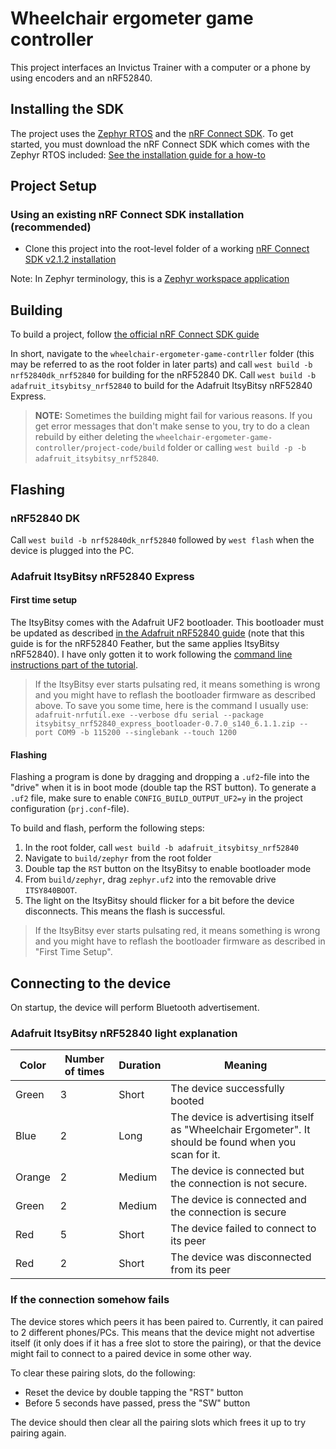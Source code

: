 # Wheelchair ergometer game controller

This project interfaces an Invictus Trainer with a computer or a phone by using encoders and an nRF52840.

## Installing the SDK
The project uses the [Zephyr RTOS](https://docs.zephyrproject.org/latest/) and the [nRF Connect SDK](https://developer.nordicsemi.com/nRF_Connect_SDK/doc/2.1.2/nrf/index.html). To get started, you must download the nRF Connect SDK which comes with the Zephyr RTOS included: [See the installation guide for a how-to](https://developer.nordicsemi.com/nRF_Connect_SDK/doc/2.1.2/nrf/gs_assistant.html)

## Project Setup
### Using an existing nRF Connect SDK installation (recommended)
- Clone this project into the root-level folder of a working [nRF Connect SDK v2.1.2 installation](https://developer.nordicsemi.com/nRF_Connect_SDK/doc/latest/nrf/gs_assistant.html)

Note: In Zephyr terminology, this is a [Zephyr workspace application](https://docs.zephyrproject.org/latest/develop/application/index.html#zephyr-repository-application)

<!--

### Creating a new west workspace (currently not working)
- Ensure all required software for building nRF Connect SDK v2.1.2 is installed. A list of required software and appropriate versions can be found [here](https://developer.nordicsemi.com/nRF_Connect_SDK/doc/2.1.2/nrf/gs_recommended_versions.html).
- Create project directory
- Inside project directory, run command ```west init -m https://github.com/Embla-Flatlandsmo/wheelchair-ergometer-game-controller.git```. This will set up the west configurations for the project directory.
- In the same directory, run ```west update```. This will download the project files, nRF Connect SDK v2.1.2, and their dependencies.
- Run ```west zephyr-export``` so we can successfully build applications.
- Navigate to folder containing firmware (`wheelchair-ergometer-game-controller`) and use west commands for building and flashing the firmware as described in the [developer guide](https://developer.nordicsemi.com/nRF_Connect_SDK/doc/2.1.2/zephyr/guides/west/build-flash-debug.html#west-build-flash-debug).

-->
## Building
To build a project, follow [the official nRF Connect SDK guide](https://developer.nordicsemi.com/nRF_Connect_SDK/doc/2.1.2/nrf/gs_programming.html)

In short, navigate to the `wheelchair-ergometer-game-contrller` folder (this may be referred to as the root folder in later parts) and call `west build -b nrf52840dk_nrf52840` for building for the nRF52840 DK. Call `west build -b adafruit_itsybitsy_nrf52840` to build for the Adafruit ItsyBitsy nRF52840 Express.

> **NOTE:** Sometimes the building might fail for various reasons. If you get error messages that don't make sense to you, try to do a clean rebuild by either deleting the `wheelchair-ergometer-game-controller/project-code/build` folder or calling `west build -p -b adafruit_itsybitsy_nrf52840`.


## Flashing
### nRF52840 DK
Call `west build -b nrf52840dk_nrf52840` followed by `west flash` when the device is plugged into the PC.

### Adafruit ItsyBitsy nRF52840 Express
#### First time setup
The ItsyBitsy comes with the Adafruit UF2 bootloader. This bootloader must be updated as described [in the Adafruit nRF52840 guide](https://learn.adafruit.com/introducing-the-adafruit-nrf52840-feather/update-bootloader) (note that this guide is for the nRF52840 Feather, but the same applies ItsyBitsy nRF52840). I have only gotten it to work following the [command line instructions part of the tutorial](https://learn.adafruit.com/introducing-the-adafruit-nrf52840-feather/update-bootloader-use-command-line).

> If the ItsyBitsy ever starts pulsating red, it means something is wrong and you might have to reflash the bootloader firmware as described above. To save you some time, here is the command I usually use: `adafruit-nrfutil.exe --verbose dfu serial --package itsybitsy_nrf52840_express_bootloader-0.7.0_s140_6.1.1.zip --port COM9 -b 115200 --singlebank --touch 1200`

#### Flashing
Flashing a program is done by dragging and dropping a `.uf2`-file into the "drive" when it is in boot mode (double tap the RST button). To generate a `.uf2` file, make sure to enable `CONFIG_BUILD_OUTPUT_UF2=y` in the project configuration (`prj.conf`-file).

To build and flash, perform the following steps:
1. In the root folder, call ```west build -b adafruit_itsybitsy_nrf52840```
2. Navigate to `build/zephyr` from the root folder
3. Double tap the `RST` button on the ItsyBitsy to enable bootloader mode
4. From `build/zephyr`, drag `zephyr.uf2` into the removable drive `ITSY840BOOT`.
5. The light on the ItsyBitsy should flicker for a bit before the device disconnects. This means the flash is successful.

> If the ItsyBitsy ever starts pulsating red, it means something is wrong and you might have to reflash the bootloader firmware as described in "First Time Setup".

<!-- To flash a program, you must first build it with ```west build -b adafruit_itsybitsy_nrf52840```. Then, you must convert the `.hex`-file at `build/zephyr/zephyr.hex` to a `.zip`-file using `adafruit-nrfutil`
```
adafruit-nrfutil dfu genpkg --dev-type 0x0052 --application zephyr.hex dfu-package.zip
```

Then, put the ItsyBitsy in bootloader mode (double tap RESET, it will blink red) and replace COMxx with the serial port of the ItsyBitsy.
```
adafruit-nrfutil dfu serial --package dfu-package.zip --port COMxx -b 115200
```


- Navigate to folder containing firmware for the microcontroller you want to work with (```./balancing_robot_firmware/<MCU NAME>```) and use west commands for building and flashing the firmware as described in the [developer guide](https://developer.nordicsemi.com/nRF_Connect_SDK/doc/1.9.0/zephyr/guides/west/build-flash-debug.html#west-build-flash-debug). 
-->

## Connecting to the device
On startup, the device will perform Bluetooth advertisement.

### Adafruit ItsyBitsy nRF52840 light explanation
| Color | Number of times | Duration | Meaning |
| ----- | --------------- | -------- | ------- |
| Green | 3 | Short | The device successfully booted |
| Blue | 2 | Long | The device is advertising itself as "Wheelchair Ergometer". It should be found when you scan for it.
| Orange | 2 |  Medium | The device is connected but the connection is not secure. | 
| Green |  2 | Medium | The device is connected and the connection is secure | 
| Red | 5 | Short | The device failed to connect to its peer |
| Red | 2 | Short | The device was disconnected from its peer |

### If the connection somehow fails
The device stores which peers it has been paired to. Currently, it can paired to 2 different phones/PCs. This means that the device might not advertise itself (it only does if it has a free slot to store the pairing), or that the device might fail to connect to a paired device in some other way.

To clear these pairing slots, do the following:
- Reset the device by double tapping the "RST" button
- Before 5 seconds have passed, press the "SW" button

The device should then clear all the pairing slots which frees it up to try pairing again.